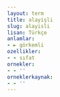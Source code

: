 ```yaml
---
layout: term
title: alayişli
slug: alayisli
lisan: Türkçe
anlamlar:
- ► görkemli
ozellikler:
- - sıfat
ornekler:
- - ''
orneklerkaynak:
- - ''
---
```

